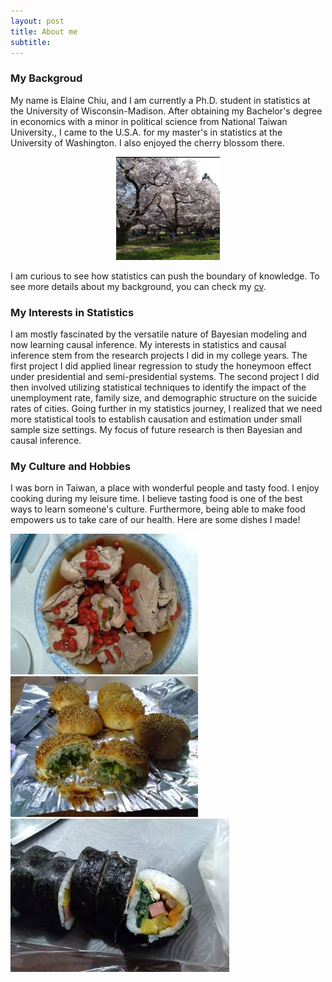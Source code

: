 ```yaml
---
layout: post
title: About me
subtitle: 
---
```


### My Backgroud  
My name is Elaine Chiu, and I am currently a Ph.D. student in statistics at the University of Wisconsin-Madison. After obtaining my Bachelor's degree in economics with a minor in political science from National Taiwan University., I came to the U.S.A. for my master's in statistics at the University of Washington. I also enjoyed the cherry blossom there. 

<p align="center" width="100%">
 <img width="33%" src="https://github.com/elainekjchiu/elainekjchiu.github.io/blob/4a1718ed43cf67f4d38e7fdd8126dd7966981e65/cherry_UW.png"> 
 </p>

I am curious to see how statistics can push the boundary of knowledge. To see more details about my background, you can check my [cv](https://github.com/elainekjchiu/elainekjchiu.github.io/blob/master/Elaine_work_CV1.pdf).  

### My Interests in Statistics  
I am mostly fascinated by the versatile nature of Bayesian modeling and now learning causal inference. My interests in statistics and causal inference stem from the research projects I did in my college years. The first project I did applied linear regression to study the honeymoon effect under presidential and semi-presidential systems. The second project I did then involved utilizing statistical techniques to identify the impact of the unemployment rate, family size, and demographic structure on the suicide rates of cities. Going further in my statistics journey, I realized that we need more statistical tools to establish causation and estimation under small sample size settings. My focus of future research is then Bayesian and causal inference.  

### My Culture and Hobbies
I was born in Taiwan, a place with wonderful people and tasty food. I enjoy cooking during my leisure time. I believe tasting food is one of the best ways to learn someone's culture. Furthermore, being able to make food empowers us to take care of our health. Here are some dishes I made!  
  
   
   
![Dish1](https://github.com/elainekjchiu/elainekjchiu.github.io/blob/4a1718ed43cf67f4d38e7fdd8126dd7966981e65/Dish1.jpg)
![Dish2](https://github.com/elainekjchiu/elainekjchiu.github.io/blob/4a1718ed43cf67f4d38e7fdd8126dd7966981e65/Dish2.jpg)
![Dish3](https://github.com/elainekjchiu/elainekjchiu.github.io/blob/4a1718ed43cf67f4d38e7fdd8126dd7966981e65/Dish3.jpg)




